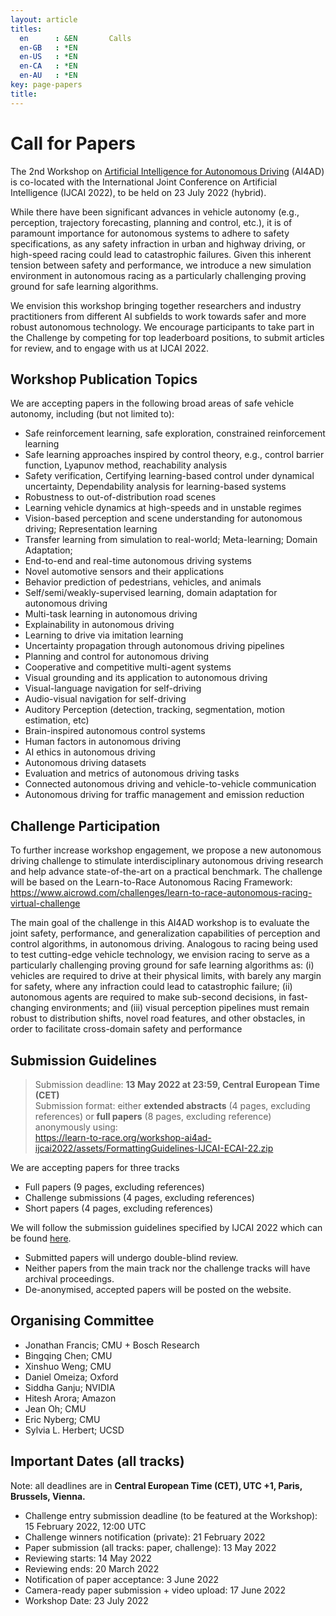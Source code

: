 ```yaml
---
layout: article
titles:
  en      : &EN       Calls
  en-GB   : *EN
  en-US   : *EN
  en-CA   : *EN
  en-AU   : *EN
key: page-papers
title:
---
```


<style>
.article__header h1 {
    display: none;
}
</style>

# Call for Papers

<p>The 2nd Workshop on <a href="https://learn-to-race.org/workshop-ai4ad-ijcai2022/" target="_blank">Artificial Intelligence for Autonomous Driving</a> (AI4AD) is co-located with the International Joint Conference on Artificial Intelligence (IJCAI 2022), to be held on 23 July 2022 (hybrid).</p>

While there have been significant advances in vehicle autonomy (e.g., perception, trajectory forecasting, planning and control, etc.), it is of paramount importance for autonomous systems to adhere to safety specifications, as any safety infraction in urban and highway driving, or high-speed racing could lead to catastrophic failures. Given this inherent tension between safety and performance, we introduce a new simulation environment in autonomous racing as a particularly challenging proving ground for safe learning algorithms.<br>

We envision this workshop bringing together researchers and industry practitioners from different AI subfields to work towards safer and more robust autonomous technology. We encourage participants to take part in the Challenge by competing for top leaderboard positions, to submit articles for review, and to engage with us at IJCAI 2022.

## Workshop Publication Topics

We are accepting papers in the following broad areas of safe vehicle autonomy, including (but not limited to):

- Safe reinforcement learning, safe exploration, constrained reinforcement learning
- Safe learning approaches inspired by control theory, e.g., control barrier function, Lyapunov method, reachability analysis
- Safety verification, Certifying learning-based control under dynamical uncertainty, Dependability analysis for learning-based systems
- Robustness to out-of-distribution road scenes
- Learning vehicle dynamics at high-speeds and in unstable regimes
- Vision-based perception and scene understanding for autonomous driving; Representation learning
- Transfer learning from simulation to real-world; Meta-learning; Domain Adaptation;
- End-to-end and real-time autonomous driving systems
- Novel automotive sensors and their applications
- Behavior prediction of pedestrians, vehicles, and animals
- Self/semi/weakly-supervised learning, domain adaptation for autonomous driving
- Multi-task learning in autonomous driving
- Explainability in autonomous driving
- Learning to drive via imitation learning
- Uncertainty propagation through autonomous driving pipelines
- Planning and control for autonomous driving
- Cooperative and competitive multi-agent systems
- Visual grounding and its application to autonomous driving
- Visual-language navigation for self-driving
- Audio-visual navigation for self-driving
- Auditory Perception (detection, tracking, segmentation, motion estimation, etc)
- Brain-inspired autonomous control systems
- Human factors in autonomous driving
- AI ethics in autonomous driving
- Autonomous driving datasets
- Evaluation and metrics of autonomous driving tasks
- Connected autonomous driving and vehicle-to-vehicle communication
- Autonomous driving for traffic management and emission reduction

## Challenge Participation

To further increase workshop engagement, we propose a new autonomous driving challenge to stimulate interdisciplinary autonomous driving research and help advance state-of-the-art on a practical benchmark. The challenge will be based on the Learn-to-Race Autonomous Racing Framework: <a href="https://www.aicrowd.com/challenges/learn-to-race-autonomous-racing-virtual-challenge" target="_blank">https://www.aicrowd.com/challenges/learn-to-race-autonomous-racing-virtual-challenge</a>

The main goal of the challenge in this AI4AD workshop is to evaluate the joint safety, performance, and generalization capabilities of perception and control algorithms, in autonomous driving. Analogous to racing being used to test cutting-edge vehicle technology, we envision racing to serve as a particularly challenging proving ground for safe learning algorithms as: (i) vehicles are required to drive at their physical limits, with barely any margin for safety, where any infraction could lead to catastrophic failure; (ii) autonomous agents are required to make sub-second decisions, in fast-changing environments; and (iii) visual perception pipelines must remain robust to distribution shifts, novel road features, and other obstacles, in order to facilitate cross-domain safety and performance

## Submission Guidelines

> Submission deadline: <b>13 May 2022 at 23:59, Central European Time (CET)</b><br>
> Submission format: either <b>extended abstracts</b> (4 pages, excluding references) or <b>full papers</b> (8 pages, excluding reference) anonymously using: <br><a href="https://learn-to-race.org/workshop-ai4ad-ijcai2022/assets/FormattingGuidelines-IJCAI-ECAI-22.zip" target="_blank">https://learn-to-race.org/workshop-ai4ad-ijcai2022/assets/FormattingGuidelines-IJCAI-ECAI-22.zip</a>

We are accepting papers for three tracks
- Full papers (9 pages, excluding references)
- Challenge submissions (4 pages, excluding references)
- Short papers (4 pages, excluding references)

We will follow the submission guidelines specified by IJCAI 2022 which can be found <a href="https://ijcai-22.org/calls-papers/" target="_blank">here</a>.

- Submitted papers will undergo double-blind review.
- Neither papers from the main track nor the challenge tracks will have archival proceedings.
- De-anonymised, accepted papers will be posted on the website.

## Organising Committee

- Jonathan Francis; CMU + Bosch Research
- Bingqing Chen; CMU
- Xinshuo Weng; CMU
- Daniel Omeiza; Oxford
- Siddha Ganju; NVIDIA
- Hitesh Arora; Amazon
- Jean Oh; CMU
- Eric Nyberg; CMU
- Sylvia L. Herbert; UCSD

<!--
## Contact addresses

- Re: general inquiries: sl4ad.workshop+info [AT] gmail.com
- Re: paper submission inquiries: sl4ad.workshop+papers [AT] gmail.com
- Re: challenge-related inquiries: sl4ad.workshop+challenge [AT] gmail.com
-->

## Important Dates (all tracks)

Note: all deadlines are in <b>Central European Time (CET), UTC +1, Paris, Brussels, Vienna.</b>

- Challenge entry submission deadline (to be featured at the Workshop): 15 February 2022, 12:00 UTC
- Challenge winners notification (private): 21 February 2022
- Paper submission (all tracks: paper, challenge): 13 May 2022
- Reviewing starts: 14 May 2022
- Reviewing ends: 20 March 2022
- Notification of paper acceptance: 3 June 2022
- Camera-ready paper submission + video upload: 17 June 2022
- Workshop Date: 23 July 2022
